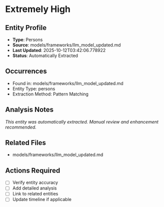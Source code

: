 # Extremely High

## Entity Profile
- **Type**: Persons
- **Source**: models/frameworks/llm_model_updated.md
- **Last Updated**: 2025-10-12T03:42:06.778922
- **Status**: Automatically Extracted

## Occurrences
- Found in: models/frameworks/llm_model_updated.md
- Entity Type: persons
- Extraction Method: Pattern Matching

## Analysis Notes
*This entity was automatically extracted. Manual review and enhancement recommended.*

## Related Files
- models/frameworks/llm_model_updated.md

## Actions Required
- [ ] Verify entity accuracy
- [ ] Add detailed analysis
- [ ] Link to related entities
- [ ] Update timeline if applicable
